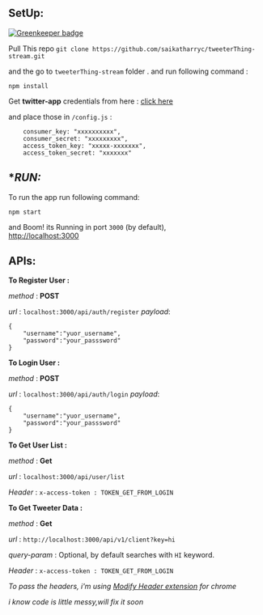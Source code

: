 ## **SetUp:**

[![Greenkeeper badge](https://badges.greenkeeper.io/saikatharryc/tweeterThing-stream.svg)](https://greenkeeper.io/)

Pull This repo `git clone https://github.com/saikatharryc/tweeterThing-stream.git`

and the go to `tweeterThing-stream` folder .
and run following command : 
```
npm install  
```

Get **twitter-app** credentials from here : [click here](https://apps.twitter.com/)

and place those in `/config.js` :
```
	consumer_key: "xxxxxxxxxx",
    consumer_secret: "xxxxxxxxx",
    access_token_key: "xxxxx-xxxxxxx",
    access_token_secret: "xxxxxxx"
```

## **RUN:*

To run the app run following command:
```
npm start
```
and Boom! its Running in port `3000` (by default),  
[http://localhost:3000](http://localhost:3000)



## **APIs:**

**To Register User :**

*method* :  **POST**

*url* : `localhost:3000/api/auth/register`
*payload*:
```
{
	"username":"yuor_username",
	"password":"your_passsword"
}
```


**To Login User :**

*method* :  **POST**

*url* : `localhost:3000/api/auth/login`
*payload*:
```
{
	"username":"yuor_username",
	"password":"your_passsword"
}
```


**To Get User List :**

*method* :  **Get**

*url* : `localhost:3000/api/user/list`

*Header* : `x-access-token : TOKEN_GET_FROM_LOGIN`



**To Get Tweeter Data :**

*method* :  **Get**

*url* : `http://localhost:3000/api/v1/client?key=hi`

*query-param* : Optional, by default searches with `HI` keyword.

*Header* : `x-access-token : TOKEN_GET_FROM_LOGIN`




*To pass the headers, i'm using [Modify Header extension](https://chrome.google.com/webstore/detail/modheader/idgpnmonknjnojddfkpgkljpfnnfcklj) for chrome*

*i know code is little messy,will fix it soon*
